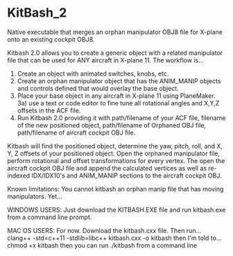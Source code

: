 # KitBash_2
Native executable that merges an orphan manipulator OBJ8 file for X-plane onto an existing cockpit OBJ8.

Kitbash 2.0 allows you to create a generic object with a related manipulator file that can be used for ANY aircraft in X-plane 11.  The workflow is...
1) Create an object with animated switches, knobs, etc.  
2) Create an orphan manipulator object that has the ANIM_MANIP objects and controls defined that would overlay the base object. 
3) Place your base object in any aircraft in X-plane 11 using PlaneMaker. 
3a) use a text or code editor to fine tune all rotational angles and X,Y,Z offsets in the ACF file.
4) Run Kitbash 2.0 providing it with path/filename of your ACF file, filename of the new positioned object, path/filename of Orphaned OBJ file, path/filename of aircraft cockpit OBJ file.

Kitbash will find the positioned object, determine the yaw, pitch, roll, and X, Y, Z offsets of your positioned object.  Open the orphaned manipulator file, perform rotational and offset transformations for every vertex.  The open the aircraft cockpit OBJ file and append the calculated vertices as well as re-indexed IDX/IDX10's and ANIM_MANIP sections to the aircraft cockpit OBJ.

Known limitations:
You cannot kitbash an orphan manip file that has moving manipulators.  Yet...

WINDOWS USERS:
Just download the KITBASH.EXE file and run kitbash.exe from a command line prompt.

MAC OS USERS:
For now.  Download the kitbash.cxx file. Then run...
clang++ -std=c++11 -stdlib=libc++ kitbash.cxx  -o kitbash
then I'm told to...
chmod +x kitbash
then you can run ./kitbash from a command line
